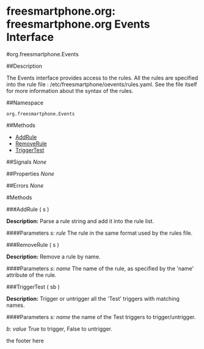 
# freesmartphone.org: freesmartphone.org Events Interface
            

#org.freesmartphone.Events

##Description


The Events interface provides access to the rules.  All the rules are specified into the rule file : /etc/freesmartphone/oevents/rules.yaml.  See the file itself for more information about the syntax of the rules.


##Namespace


```org.freesmartphone.Events```


##Methods

* [AddRule](AddRule)
* [RemoveRule](RemoveRule)
* [TriggerTest](TriggerTest)


##Signals
*None*

##Properties
*None*

##Errors
*None*

#Methods

###<a name="AddRule">AddRule</a> ( s )


**Description:** Parse a rule string and add it into the rule list. 

####Parameters
<i>s: rule</i>
The rule in the same format used by the rules file. 



###<a name="RemoveRule">RemoveRule</a> ( s )


**Description:** Remove a rule by name. 

####Parameters
<i>s: name</i>
The name of the rule, as specified by the 'name' attribute of the rule. 



###<a name="TriggerTest">TriggerTest</a> ( sb )


**Description:** Trigger or untrigger all the 'Test' triggers with matching names. 

####Parameters
<i>s: name</i>
the name of the Test triggers to trigger/untrigger. 

<i>b: value</i>
True to trigger, False to untrigger. 


the footer here
